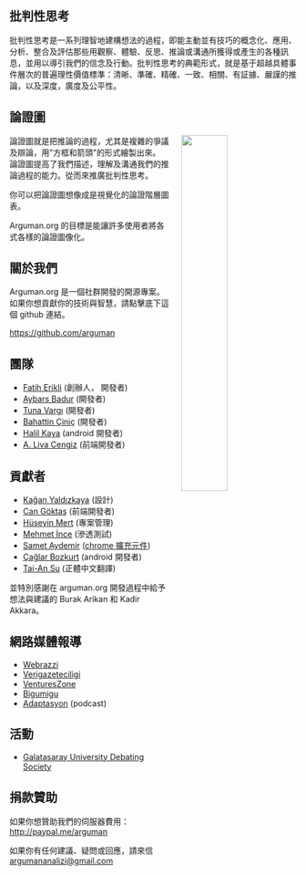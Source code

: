 ## 批判性思考

批判性思考是一系列理智地建構想法的過程，即能主動並有技巧的概念化、應用、分析、整合及評估那些用觀察、體驗、反思、推論或溝通所獲得或產生的各種訊息，並用以導引我們的信念及行動。批判性思考的典範形式，就是基于超越具體事件層次的普遍理性價值標準：清晰、準確、精確、一致、相關、有証據、嚴謹的推論，以及深度，廣度及公平性。

## 論證圖

<img style="width: 40%; margin-left: 4%;" align="right" src="https://upload.wikimedia.org/wikipedia/commons/thumb/9/99/Whatley.png/800px-Whatley.png">

論證圖就是把推論的過程，尤其是複雜的爭議及辯論，用"方框和箭頭"的形式繪製出來。 論證圖提高了我們描述，理解及溝通我們的推論過程的能力。從而來推廣批判性思考。

你可以把論證圖想像成是視覺化的論證階層圖表。

Arguman.org 的目標是能讓許多使用者將各式各樣的論證圖像化。

## 關於我們

Arguman.org 是一個社群開發的開源專案。 如果你想貢獻你的技術與智慧，請點擊底下這個 github 連結。

<https://github.com/arguman>

## 團隊
- [Fatih Erikli](http://fatiherikli.com) (創辦人， 開發者)
- [Aybars Badur](https://twitter.com/aybarsbadur) (開發者)
- [Tuna Vargı](http://tunavargi.com/) (開發者)
- [Bahattin Çiniç](http://bahattincinic.com/) (開發者)
- [Halil Kaya](http://halilkaya.net) (android 開發者)
- [A. Liva Cengiz](https://livacengiz.github.io) (前端開發者)

## 貢獻者
- [Kağan Yaldızkaya](https://dribbble.com/kagan) (設計)
- [Can Göktaş](https://twitter.com/cangokt) (前端開發者)
- [Hüseyin Mert](https://twitter.com/hmert) (專案管理)
- [Mehmet İnce](https://twitter.com/mdisec) (滲透測試)
- [Samet Aydemir](https://twitter.com/samet_aydemir) ([chrome 擴充元件](https://chrome.google.com/webstore/detail/arguman/infgfejecdecnalkcjfemcibiponjban/related?hl=tr))
- [Çağlar Bozkurt](http://caglarbozkurt.com) (android 開發者)
- [Tai-An Su](https://twitter.com/taiansu) (正體中文翻譯)

並特別感謝在 arguman.org 開發過程中給予想法與建議的 Burak Arikan 和 Kadir Akkara。

## 網路媒體報導

- [Webrazzi](http://webrazzi.com/2014/10/31/arguman-org-platform/)
- [Verigazeteciligi](http://www.verigazeteciligi.com/arguman-org-arguman-analiz-ve-haritalama-platformu/)
- [VenturesZone](http://ventureszone.com/girisimler/turk-girisimler/arguman-org-arguman-analiz-ve-haritalama-platformu/)
- [Bigumigu](http://bigumigu.com/haber/bir-argumaniniz-mi-var-gecerliligini-tartisalim)
- [Adaptasyon](http://adaptasyon.tumblr.com/post/105016798063/adaptasyon-4-d%C3%B6nem-2-b%C3%B6l%C3%BCm-argumanorg) (podcast)

## 活動
- [Galatasaray University Debating Society](http://arguman.org/blog/galatasaray-universitesi-munazara-egitimi-gunlerindeydik/)

## 捐款贊助
如果你想贊助我們的伺服器費用：<br>
<http://paypal.me/arguman>

如果你有任何建議、疑問或回應，請來信 [argumananalizi@gmail.com](mailto:argumananalizi@gmail.com)
